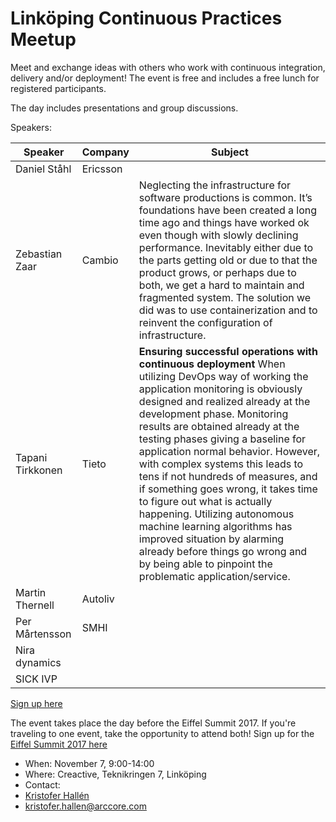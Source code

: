 # Linköping Continuous Practices Meetup

Meet and exchange ideas with others who work with continuous integration, delivery and/or deployment!
The event is free and includes a free lunch for registered participants.

The day includes presentations and group discussions.

Speakers:

Speaker | Company | Subject 
------------ | ------------- | -------------
Daniel Ståhl | Ericsson |
Zebastian Zaar | Cambio | Neglecting the infrastructure for software productions is common. It’s foundations have been created a long time ago and things have worked ok even though with slowly declining performance. Inevitably either due to the parts getting old or due to that the product grows, or perhaps due to both, we get a hard to maintain and fragmented system. The solution we did was to use containerization and to reinvent the configuration of infrastructure. 
Tapani Tirkkonen | Tieto | **Ensuring successful operations with continuous deployment** When utilizing DevOps way of working the application monitoring is obviously designed and realized already at the development phase. Monitoring results are obtained already at the testing phases giving a baseline for application normal behavior. However, with complex systems this leads to tens if not hundreds of measures, and if something goes wrong, it takes time to figure out what is actually happening. Utilizing autonomous machine learning algorithms has improved situation by alarming already before things go wrong and by being able to pinpoint the problematic application/service.
Martin Thernell | Autoliv |
Per Mårtensson | SMHI |
 | Nira dynamics | 
 | SICK IVP | 


[Sign up here](https://goo.gl/forms/Flv216HTH73Va7iB3)

The event takes place the day before the Eiffel Summit 2017. If you're traveling to one event, take the opportunity to attend both! Sign up for the [Eiffel Summit 2017 here](https://goo.gl/forms/MDw3q2oq6SUTCOnD3)

* When: November 7, 9:00-14:00
* Where: Creactive, Teknikringen 7, Linköping
* Contact: 
* [Kristofer Hallén](https://www.linkedin.com/in/kristoferhallen/)
* kristofer.hallen@arccore.com

